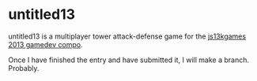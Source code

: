 # untitled13

untitled13 is a multiplayer tower attack-defense game for the [js13kgames](http://js13kgames.com/) [2013 gamedev compo](http://2013.js13kgames.com/).

Once I have finished the entry and have submitted it, I will make a branch. Probably.
